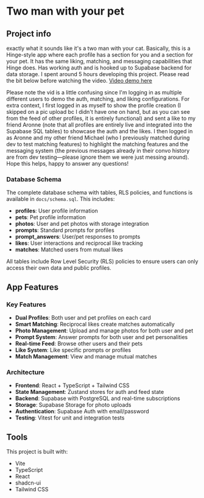 # Two man with your pet

## Project info

exactly what it sounds like it's a two man with your cat. Basically, this is a Hinge-style app where each profile has a section for you and a section for your pet. It has the same liking, matching, and messaging capabilities that Hinge does. Has working auth and is hooked up to Supabase backend for data storage. I spent around 5 hours developing this project. Please read the bit below before watching the video. [Video demo here](https://youtu.be/frbZMkXZdPI)

Please note the vid is a little confusing since I'm logging in as multiple different users to demo the auth, matching, and liking configurations. For extra context, I first logged in as myself to show the profile creation (I skipped on a pic upload bc I didn't have one on hand, but as you can see from the feed of other profiles, it is entirely functional) and sent a like to my friend Aronne (note that all profiles are entirely live and integrated into the Supabase SQL tables) to showcase the auth and the likes. I then logged in as Aronne and my other friend Michael (who I previously matched during dev to test matching features) to highlight the matching features and the messaging system (the previous messages already in their convo history are from dev testing—please ignore them we were just messing around). Hope this helps, happy to answer any questions!  

### Database Schema

The complete database schema with tables, RLS policies, and functions is available in `docs/schema.sql`. This includes:

- **profiles**: User profile information
- **pets**: Pet profile information  
- **photos**: User and pet photos with storage integration
- **prompts**: Standard prompts for profiles
- **prompt_answers**: User/pet responses to prompts
- **likes**: User interactions and reciprocal like tracking
- **matches**: Matched users from mutual likes

All tables include Row Level Security (RLS) policies to ensure users can only access their own data and public profiles.

## App Features

### Key Features

- **Dual Profiles**: Both user and pet profiles on each card
- **Smart Matching**: Reciprocal likes create matches automatically  
- **Photo Management**: Upload and manage photos for both user and pet
- **Prompt System**: Answer prompts for both user and pet personalities
- **Real-time Feed**: Browse other users and their pets
- **Like System**: Like specific prompts or profiles
- **Match Management**: View and manage mutual matches

### Architecture

- **Frontend**: React + TypeScript + Tailwind CSS
- **State Management**: Zustand stores for auth and feed state
- **Backend**: Supabase with PostgreSQL and real-time subscriptions
- **Storage**: Supabase Storage for photo uploads
- **Authentication**: Supabase Auth with email/password
- **Testing**: Vitest for unit and integration tests

## Tools

This project is built with:

- Vite
- TypeScript
- React
- shadcn-ui
- Tailwind CSS
